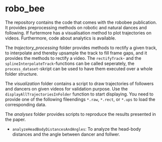 # robo_bee
The repository contains the code that comes with the robobee publication. It provides preprocessing methods on robotic and natural dances and following. If furtermore has a visualisation method to plot trajectories on videos. Furthermore, code about analytics is available.

The *trajectory_processing* folder provides methods to rectify a given track, to interpolate and thereby upsample the track to fill frame gaps, and it provides the methods to rectify a video. The `rectifyTrack`- and the `splineInterpolateTrack`-functions can be called seperately, the `process_dataset`-skript can be used to have them executed over a whole folder structure.

The *visualization* folder contains a script to draw trajectories of followers and dancers on given videos for validation purpose. Use the `displayAllTrajectoriesInFolder` function to start displaying. You need to provide one of the following fileendings `*.raw`, `*.rect`, or `*.ups` to load the corresponding data.

The *analyses* folder provides scripts to reproduce the results presented in the paper. 
* `analyzeHeadBodyDistancesAndAngles`: To analyze the head-body distances and the angle between dancer and follwer.
